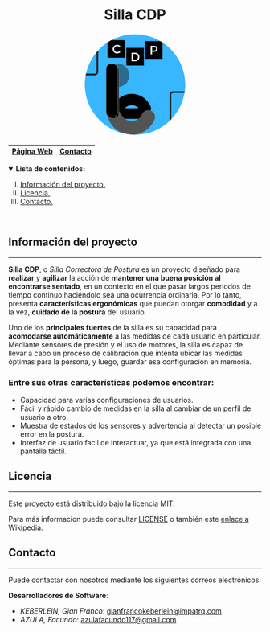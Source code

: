 <center>

# Silla CDP

</center>

<p align="center">
<img width=200 src="media/cdp-logo-v1.png" style="border-radius:50%; border: 3px solid #fff">
<center>

|[Página Web](#silla-cdp)|[Contacto](#contacto)|
|---|---|

</center>
</p>
<details open>
<summary><b>Lista de contenidos:</b></summary>
<ol style="list-style-type:upper-roman">
<li><a href="#información-del-proyecto">Información del proyecto.</a></li>
<li><a href="#licencia">Licencia.</a></li>
<li><a href="#contacto">Contacto.</a></li>
</ol>
</details>
<br>

## Información del proyecto
---
**Silla CDP**, o *Silla Correctora de Postura* es un proyecto diseñado para **realizar** y **agilizar** la acción de **mantener una buena posición al encontrarse sentado**, en un contexto en el que pasar largos periodos de tiempo continuo haciéndolo sea una ocurrencia ordinaria.
Por lo tanto, presenta **características ergonómicas** que puedan otorgar **comodidad** y a la vez, **cuidado de la postura** del usuario.

Uno de los **principales fuertes** de la silla es su capacidad para **acomodarse automáticamente** a las medidas de cada usuario en particular. Mediante sensores de presión y el uso de motores, la silla es capaz de llevar a cabo un proceso de calibración que intenta ubicar las medidas óptimas para la persona, y luego, guardar esa configuración en memoria.

### **Entre sus otras características podemos encontrar:**
- Capacidad para varias configuraciones de usuarios.
- Fácil y rápido cambio de medidas en la silla al cambiar de un perfil de usuario a otro.
- Muestra de estados de los sensores y advertencia al detectar un posible error en la postura.
- Interfaz de usuario facil de interactuar, ya que está integrada con una pantalla táctil.

## Licencia
---
Este proyecto está distribuido bajo la licencia MIT.

Para más informacion puede consultar [LICENSE](./LICENSE) o también este [enlace a Wikipedia](https://es.wikipedia.org/wiki/Licencia_MIT).

## Contacto
---
Puede contactar con nosotros mediante los siguientes correos electrónicos:

**Desarrolladores de Software**:
- *KEBERLEIN, Gian Franco*: gianfrancokeberlein@impatrq.com
- *AZULA, Facundo*: azulafacundo117@gmail.com